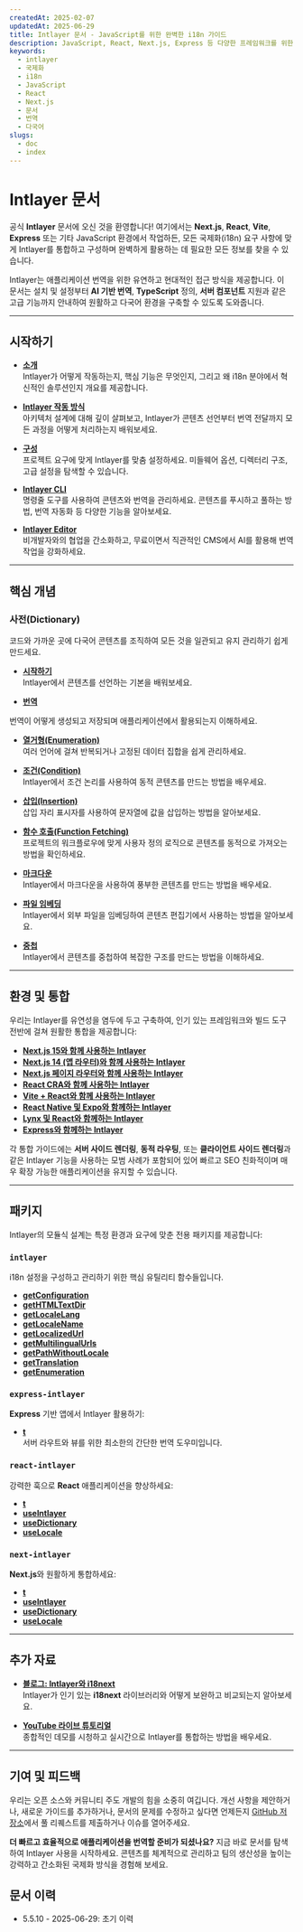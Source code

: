 ```yaml
---
createdAt: 2025-02-07
updatedAt: 2025-06-29
title: Intlayer 문서 - JavaScript를 위한 완벽한 i18n 가이드
description: JavaScript, React, Next.js, Express 등 다양한 프레임워크를 위한 현대적인 국제화 라이브러리 Intlayer의 완벽한 문서입니다.
keywords:
  - intlayer
  - 국제화
  - i18n
  - JavaScript
  - React
  - Next.js
  - 문서
  - 번역
  - 다국어
slugs:
  - doc
  - index
---
```


# Intlayer 문서

공식 **Intlayer** 문서에 오신 것을 환영합니다! 여기에서는 **Next.js**, **React**, **Vite**, **Express** 또는 기타 JavaScript 환경에서 작업하든, 모든 국제화(i18n) 요구 사항에 맞게 Intlayer를 통합하고 구성하며 완벽하게 활용하는 데 필요한 모든 정보를 찾을 수 있습니다.

Intlayer는 애플리케이션 번역을 위한 유연하고 현대적인 접근 방식을 제공합니다. 이 문서는 설치 및 설정부터 **AI 기반 번역**, **TypeScript** 정의, **서버 컴포넌트** 지원과 같은 고급 기능까지 안내하여 원활하고 다국어 환경을 구축할 수 있도록 도와줍니다.

---

## 시작하기

- **[소개](https://github.com/aymericzip/intlayer/blob/main/docs/docs/ko/introduction.md)**  
  Intlayer가 어떻게 작동하는지, 핵심 기능은 무엇인지, 그리고 왜 i18n 분야에서 혁신적인 솔루션인지 개요를 제공합니다.

- **[Intlayer 작동 방식](https://github.com/aymericzip/intlayer/blob/main/docs/docs/ko/how_works_intlayer.md)**  
  아키텍처 설계에 대해 깊이 살펴보고, Intlayer가 콘텐츠 선언부터 번역 전달까지 모든 과정을 어떻게 처리하는지 배워보세요.

- **[구성](https://github.com/aymericzip/intlayer/blob/main/docs/docs/ko/configuration.md)**  
  프로젝트 요구에 맞게 Intlayer를 맞춤 설정하세요. 미들웨어 옵션, 디렉터리 구조, 고급 설정을 탐색할 수 있습니다.

- **[Intlayer CLI](https://github.com/aymericzip/intlayer/blob/main/docs/docs/ko/intlayer_cli.md)**  
  명령줄 도구를 사용하여 콘텐츠와 번역을 관리하세요. 콘텐츠를 푸시하고 풀하는 방법, 번역 자동화 등 다양한 기능을 알아보세요.

- **[Intlayer Editor](https://github.com/aymericzip/intlayer/blob/main/docs/docs/ko/intlayer_visual_editor.md)**  
  비개발자와의 협업을 간소화하고, 무료이면서 직관적인 CMS에서 AI를 활용해 번역 작업을 강화하세요.

---

## 핵심 개념

### 사전(Dictionary)

코드와 가까운 곳에 다국어 콘텐츠를 조직하여 모든 것을 일관되고 유지 관리하기 쉽게 만드세요.

- **[시작하기](https://github.com/aymericzip/intlayer/blob/main/docs/docs/ko/dictionary/get_started.md)**  
  Intlayer에서 콘텐츠를 선언하는 기본을 배워보세요.

- **[번역](https://github.com/aymericzip/intlayer/blob/main/docs/docs/ko/dictionary/translation.md)**

번역이 어떻게 생성되고 저장되며 애플리케이션에서 활용되는지 이해하세요.

- **[열거형(Enumeration)](https://github.com/aymericzip/intlayer/blob/main/docs/docs/ko/dictionary/enumeration.md)**  
  여러 언어에 걸쳐 반복되거나 고정된 데이터 집합을 쉽게 관리하세요.

- **[조건(Condition)](https://github.com/aymericzip/intlayer/blob/main/docs/docs/ko/dictionary/conditional.md)**  
  Intlayer에서 조건 논리를 사용하여 동적 콘텐츠를 만드는 방법을 배우세요.

- **[삽입(Insertion)](https://github.com/aymericzip/intlayer/blob/main/docs/docs/ko/dictionary/insertion.md)**  
  삽입 자리 표시자를 사용하여 문자열에 값을 삽입하는 방법을 알아보세요.

- **[함수 호출(Function Fetching)](https://github.com/aymericzip/intlayer/blob/main/docs/docs/ko/dictionary/function_fetching.md)**  
  프로젝트의 워크플로우에 맞게 사용자 정의 로직으로 콘텐츠를 동적으로 가져오는 방법을 확인하세요.

- **[마크다운](https://github.com/aymericzip/intlayer/blob/main/docs/docs/ko/dictionary/markdown.md)**  
  Intlayer에서 마크다운을 사용하여 풍부한 콘텐츠를 만드는 방법을 배우세요.

- **[파일 임베딩](https://github.com/aymericzip/intlayer/blob/main/docs/docs/ko/dictionary/file_embeddings.md)**  
  Intlayer에서 외부 파일을 임베딩하여 콘텐츠 편집기에서 사용하는 방법을 알아보세요.

- **[중첩](https://github.com/aymericzip/intlayer/blob/main/docs/docs/ko/dictionary/nesting.md)**  
  Intlayer에서 콘텐츠를 중첩하여 복잡한 구조를 만드는 방법을 이해하세요.

---

## 환경 및 통합

우리는 Intlayer를 유연성을 염두에 두고 구축하여, 인기 있는 프레임워크와 빌드 도구 전반에 걸쳐 원활한 통합을 제공합니다:

- **[Next.js 15와 함께 사용하는 Intlayer](https://github.com/aymericzip/intlayer/blob/main/docs/docs/ko/intlayer_with_nextjs_15.md)**
- **[Next.js 14 (앱 라우터)와 함께 사용하는 Intlayer](https://github.com/aymericzip/intlayer/blob/main/docs/docs/ko/intlayer_with_nextjs_14.md)**
- **[Next.js 페이지 라우터와 함께 사용하는 Intlayer](https://github.com/aymericzip/intlayer/blob/main/docs/docs/ko/intlayer_with_nextjs_page_router.md)**
- **[React CRA와 함께 사용하는 Intlayer](https://github.com/aymericzip/intlayer/blob/main/docs/docs/ko/intlayer_with_create_react_app.md)**
- **[Vite + React와 함께 사용하는 Intlayer](https://github.com/aymericzip/intlayer/blob/main/docs/docs/ko/intlayer_with_vite+react.md)**
- **[React Native 및 Expo와 함께하는 Intlayer](https://github.com/aymericzip/intlayer/blob/main/docs/docs/ko/intlayer_with_react_native+expo.md)**
- **[Lynx 및 React와 함께하는 Intlayer](https://github.com/aymericzip/intlayer/blob/main/docs/docs/ko/intlayer_with_lynx+react.md)**
- **[Express와 함께하는 Intlayer](https://github.com/aymericzip/intlayer/blob/main/docs/docs/ko/intlayer_with_express.md)**

각 통합 가이드에는 **서버 사이드 렌더링**, **동적 라우팅**, 또는 **클라이언트 사이드 렌더링**과 같은 Intlayer 기능을 사용하는 모범 사례가 포함되어 있어 빠르고 SEO 친화적이며 매우 확장 가능한 애플리케이션을 유지할 수 있습니다.

---

## 패키지

Intlayer의 모듈식 설계는 특정 환경과 요구에 맞춘 전용 패키지를 제공합니다:

### `intlayer`

i18n 설정을 구성하고 관리하기 위한 핵심 유틸리티 함수들입니다.

- **[getConfiguration](https://github.com/aymericzip/intlayer/blob/main/docs/docs/ko/packages/intlayer/getConfiguration.md)**
- **[getHTMLTextDir](https://github.com/aymericzip/intlayer/blob/main/docs/docs/ko/packages/intlayer/getHTMLTextDir.md)**
- **[getLocaleLang](https://github.com/aymericzip/intlayer/blob/main/docs/docs/ko/packages/intlayer/getLocaleLang.md)**
- **[getLocaleName](https://github.com/aymericzip/intlayer/blob/main/docs/docs/ko/packages/intlayer/getLocaleName.md)**
- **[getLocalizedUrl](https://github.com/aymericzip/intlayer/blob/main/docs/docs/ko/packages/intlayer/getLocalizedUrl.md)**
- **[getMultilingualUrls](https://github.com/aymericzip/intlayer/blob/main/docs/docs/ko/packages/intlayer/getMultilingualUrls.md)**
- **[getPathWithoutLocale](https://github.com/aymericzip/intlayer/blob/main/docs/docs/ko/packages/intlayer/getPathWithoutLocale.md)**
- **[getTranslation](https://github.com/aymericzip/intlayer/blob/main/docs/docs/ko/packages/intlayer/getTranslation.md)**
- **[getEnumeration](https://github.com/aymericzip/intlayer/blob/main/docs/docs/ko/packages/intlayer/getEnumeration.md)**

### `express-intlayer`

**Express** 기반 앱에서 Intlayer 활용하기:

- **[t](https://github.com/aymericzip/intlayer/blob/main/docs/docs/ko/packages/express-intlayer/t.md)**  
  서버 라우트와 뷰를 위한 최소한의 간단한 번역 도우미입니다.

### `react-intlayer`

강력한 훅으로 **React** 애플리케이션을 향상하세요:

- **[t](https://github.com/aymericzip/intlayer/blob/main/docs/docs/ko/packages/react-intlayer/t.md)**
- **[useIntlayer](https://github.com/aymericzip/intlayer/blob/main/docs/docs/ko/packages/react-intlayer/useIntlayer.md)**
- **[useDictionary](https://github.com/aymericzip/intlayer/blob/main/docs/docs/ko/packages/react-intlayer/useDictionary.md)**
- **[useLocale](https://github.com/aymericzip/intlayer/blob/main/docs/docs/ko/packages/react-intlayer/useLocale.md)**

### `next-intlayer`

**Next.js**와 원활하게 통합하세요:

- **[t](https://github.com/aymericzip/intlayer/blob/main/docs/docs/ko/packages/next-intlayer/t.md)**
- **[useIntlayer](https://github.com/aymericzip/intlayer/blob/main/docs/docs/ko/packages/next-intlayer/useIntlayer.md)**
- **[useDictionary](https://github.com/aymericzip/intlayer/blob/main/docs/docs/ko/packages/next-intlayer/useDictionary.md)**
- **[useLocale](https://github.com/aymericzip/intlayer/blob/main/docs/docs/ko/packages/next-intlayer/useLocale.md)**

---

## 추가 자료

- **[블로그: Intlayer와 i18next](https://github.com/aymericzip/intlayer/blob/main/docs/docs/ko/intlayer_with_i18next.md)**  
  Intlayer가 인기 있는 **i18next** 라이브러리와 어떻게 보완하고 비교되는지 알아보세요.

- **[YouTube 라이브 튜토리얼](https://youtu.be/W2G7KxuSD4c?si=GyU_KpVhr61razRw)**  
  종합적인 데모를 시청하고 실시간으로 Intlayer를 통합하는 방법을 배우세요.

---

## 기여 및 피드백

우리는 오픈 소스와 커뮤니티 주도 개발의 힘을 소중히 여깁니다. 개선 사항을 제안하거나, 새로운 가이드를 추가하거나, 문서의 문제를 수정하고 싶다면 언제든지 [GitHub 저장소](https://github.com/aymericzip/intlayer/blob/main/docs/docs)에서 풀 리퀘스트를 제출하거나 이슈를 열어주세요.

**더 빠르고 효율적으로 애플리케이션을 번역할 준비가 되셨나요?** 지금 바로 문서를 탐색하여 Intlayer 사용을 시작하세요. 콘텐츠를 체계적으로 관리하고 팀의 생산성을 높이는 강력하고 간소화된 국제화 방식을 경험해 보세요.

## 문서 이력

- 5.5.10 - 2025-06-29: 초기 이력
